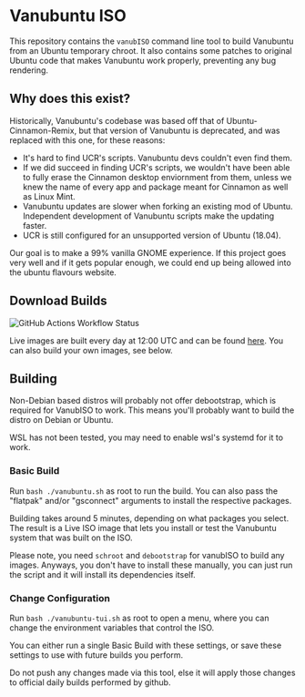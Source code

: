# Vanubuntu ISO

This repository contains the `vanubISO` command line tool to build Vanubuntu from an
Ubuntu temporary chroot. It also contains some patches to original Ubuntu code
that makes Vanubuntu work properly, preventing any bug rendering.

## Why does this exist?

Historically, Vanubuntu's codebase was based off that of Ubuntu-Cinnamon-Remix, but
that version of Vanubuntu is deprecated, and was replaced with this one, for these
reasons:
* It's hard to find UCR's scripts. Vanubuntu devs couldn't even find them.
* If we did succeed in finding UCR's scripts, we wouldn't have been able to fully
  erase the Cinnamon desktop enviornment from them, unless we knew the name of
  every app and package meant for Cinnamon as well as Linux Mint.
* Vanubuntu updates are slower when forking an existing mod of Ubuntu.
  Independent development of Vanubuntu scripts make the updating faster.
* UCR is still configured for an unsupported version of Ubuntu (18.04).

Our goal is to make a 99% vanilla GNOME experience. If this project goes very
well and if it gets popular enough, we could end up being allowed into the ubuntu
flavours website.

## Download Builds

![GitHub Actions Workflow Status](https://img.shields.io/github/actions/workflow/status/vanubuntu/vanubISO/daily.yml?style=plastic&logo=ubuntu&label=daily%20builds)

Live images are built every day at 12:00 UTC and can be found
[here](https://github.com/vanubuntu/VanubISO/actions/workflows/daily.yml).
You can also build your own images, see below.

## Building

Non-Debian based distros will probably not offer debootstrap, which is required
for VanubISO to work. This means you'll probably want to build the distro
on Debian or Ubuntu.

WSL has not been tested, you may need to enable wsl's systemd for it to work.

### Basic Build

Run `bash ./vanubuntu.sh` as root to run the build.
You can also pass the "flatpak" and/or "gsconnect" arguments to install the
respective packages.

Building takes around 5 minutes, depending on what packages you select.
The result is a Live ISO image that lets you install or test the Vanubuntu
system that was built on the ISO.

Please note, you need `schroot` and `debootstrap` for vanubISO to build any images.
Anyways, you don't have to install these manually, you can just run the script and
it will install its dependencies itself.

### Change Configuration

Run `bash ./vanubuntu-tui.sh` as root to open a menu, where you can change the environment
variables that control the ISO.

You can either run a single Basic Build with these settings, or save these settings to use
with future builds you perform.

Do not push any changes made via this tool, else it will apply those changes to official
daily builds performed by github.
